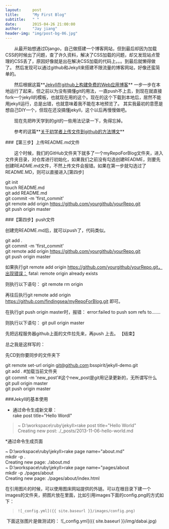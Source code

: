 ```yaml
---
layout:     post
title:      "My First Blog"
subtitle:   " "
date:       2015-04-26 21:00:00
author:     "Jay jiang"
header-img: "img/post-bg-06.jpg"
---
```

&emsp;&emsp;从最开始想通过Django，自己做搭建一个博客网站，但到最后却因为加载CSS的时候出了问题，查了许久资料，解决了CSS加载的问题，却又发现站点管理的CSS丢了，原因好像就是出在解决CSS加载的代码上。。。到最后就懒得做了。
然后发现可以通过github和Jekyll来搭建不限流量的博客网站，好像还蛮简单的。

&emsp;&emsp;然后根据这篇**[Jekyll在github上构建免费的Web应用博客](http://blog.fens.me/jekyll-bootstarp-github/)** 一步一步在本地运行了起来，但之前以为没有搞懂git的用法，一直push不上去，到现在就直接fork一个jekyll的模板，也就现在用的这个。现在的这个下载到本地后，居然不能用jekyll运行，总是出错，也就意味着我不能在本地预览了。
其实我最初的意愿是想自己DIY一个，但现在还没搞懂jekyll，这个以后再慢慢做吧。

&emsp;&emsp;现在先把昨天学到的git的一些用法记录一下，免得忘掉。

&emsp;&emsp;参考的这篇**[关于初学者上传文件到github的方法博文](http://blog.csdn.net/steven6977/article/details/10567719)**

###【第三步】上传README.md文件

&emsp;&emsp;这个时候，我们的GitHub文件夹下就多了一个myRepoForBlog文件夹，进入文件夹目录，对仓库进行初始化，如果我们之前没有勾选创建README，则要先创建README.md文件，不然上传文件会报错。如果在第一步就勾选过了README.MD，则可以直接进入[第四步]

> 
git init  
touch README.md  
git add README.md  
git commit -m 'first_commit'  
git remote add origin https://github.com/yourgithub/yourRepo.git  
git push origin master  


###【第四步】push文件

创建完README.md后，就可以push了，代码类似。

> 
git add .  
git commit -m 'first_commit'  
git remote add origin https://github.com/yourgithub/yourRepo.git  
git push origin master  


如果执行git remote add origin https://github.com/yourgithub/yourRepo.git，出现错误：
fatal: remote origin already exists

则执行以下语句：
git remote rm origin

再往后执行git remote add origin https://github.com/findingsea/myRepoForBlog.git 即可。

在执行git push origin master时，报错：
error:failed to push som refs to.......

则执行以下语句：
git pull origin master

先把远程服务器github上面的文件拉先来，再push 上去。
【结束】


总之我是这样写的：

先CD到你要同步的文件夹下  
 
>
git remote set-url origin git@github.com:bsspirit/jekyll-demo.git  
git add .   #加载当前文件夹  
git commit -m 'new_post'#这个new_post是git用记录更新的，无所谓写什么     
git pull origin master  
git push origin master  


###Jekyll的基本使用
* 通过命令生成新文章：   
rake post title="Hello Wordl"

>~ D:\workspace\ruby\jekyll>rake post title="Hello World"  
>Creating new post: ./_posts/2013-11-06-hello-world.md


*通过命令生成页面  

>
~ D:\workspace\ruby\jekyll>rake page name="about.md"  
mkdir -p .  
Creating new page: ./about.md  
~ D:\workspace\ruby\jekyll>rake page name="pages/about  
mkdir -p ./pages/about  
Creating new page: ./pages/about/index.html  


在引用图片的时候，可以使用图床网站提供的外链。可以在根目录下建一个images的文件夹，把图片放在里面，比如引用images下面的config.png的方式如下：

>`![_config.yml]({{ site.baseurl }}/images/config.png)`

&nbsp;下面这张图片是做测试的：
![_config.yml]({{ site.baseurl }}/img/dabai.jpg)

